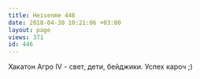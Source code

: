 ```yaml
---
title: Heisenme 446
date: 2018-04-30 10:21:06 +03:00
layout: page
views: 371
id: 446
---
```


Хакатон Агро IV - свет, дети, бейджики. Успех кароч ;)



